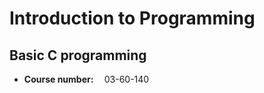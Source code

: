 <h1>Introduction to Programming</h1>
<h2>Basic C programming</h2>
<ul>
  <li><b>Course number: </b> &emsp;03-60-140</li>

</ul>
